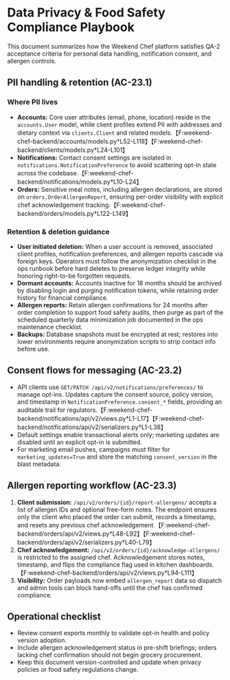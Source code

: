 # Data Privacy & Food Safety Compliance Playbook

This document summarizes how the Weekend Chef platform satisfies QA-2 acceptance
criteria for personal data handling, notification consent, and allergen
controls.

## PII handling & retention (AC-23.1)

### Where PII lives
- **Accounts:** Core user attributes (email, phone, location) reside in the
  `accounts.User` model, while client profiles extend PII with addresses and
  dietary context via `clients.Client` and related models.【F:weekend-chef-backend/accounts/models.py†L52-L118】【F:weekend-chef-backend/clients/models.py†L24-L101】
- **Notifications:** Contact consent settings are isolated in
  `notifications.NotificationPreference` to avoid scattering opt-in state across
  the codebase.【F:weekend-chef-backend/notifications/models.py†L10-L24】
- **Orders:** Sensitive meal notes, including allergen declarations, are stored
  on `orders.OrderAllergenReport`, ensuring per-order visibility with explicit
  chef acknowledgement tracking.【F:weekend-chef-backend/orders/models.py†L122-L149】

### Retention & deletion guidance
- **User initiated deletion:** When a user account is removed, associated client
  profiles, notification preferences, and allergen reports cascade via foreign
  keys. Operators must follow the anonymization checklist in the ops runbook
  before hard deletes to preserve ledger integrity while honoring right-to-be
  forgotten requests.
- **Dormant accounts:** Accounts inactive for 18 months should be archived by
  disabling login and purging notification tokens, while retaining order history
  for financial compliance.
- **Allergen reports:** Retain allergen confirmations for 24 months after order
  completion to support food safety audits, then purge as part of the scheduled
  quarterly data minimization job documented in the ops maintenance checklist.
- **Backups:** Database snapshots must be encrypted at rest; restores into lower
  environments require anonymization scripts to strip contact info before use.

## Consent flows for messaging (AC-23.2)

- API clients use `GET/PATCH /api/v2/notifications/preferences/` to manage
  opt-ins. Updates capture the consent source, policy version, and timestamp in
  `NotificationPreference.consent_*` fields, providing an auditable trail for
  regulators.【F:weekend-chef-backend/notifications/api/v2/views.py†L1-L17】【F:weekend-chef-backend/notifications/api/v2/serializers.py†L1-L38】
- Default settings enable transactional alerts only; marketing updates are
  disabled until an explicit opt-in is submitted.
- For marketing email pushes, campaigns must filter for
  `marketing_updates=True` and store the matching `consent_version` in the blast
  metadata.

## Allergen reporting workflow (AC-23.3)

1. **Client submission:** `/api/v2/orders/{id}/report-allergens/` accepts a list
   of allergen IDs and optional free-form notes. The endpoint ensures only the
   client who placed the order can submit, records a timestamp, and resets any
   previous chef acknowledgement.【F:weekend-chef-backend/orders/api/v2/views.py†L48-L92】【F:weekend-chef-backend/orders/api/v2/serializers.py†L40-L79】
2. **Chef acknowledgement:** `/api/v2/orders/{id}/acknowledge-allergens/` is
   restricted to the assigned chef. Acknowledgement stores notes, timestamp, and
   flips the compliance flag used in kitchen dashboards.【F:weekend-chef-backend/orders/api/v2/views.py†L94-L111】
3. **Visibility:** Order payloads now embed `allergen_report` data so dispatch
   and admin tools can block hand-offs until the chef has confirmed compliance.

## Operational checklist
- Review consent exports monthly to validate opt-in health and policy version
  adoption.
- Include allergen acknowledgement status in pre-shift briefings; orders lacking
  chef confirmation should not begin grocery procurement.
- Keep this document version-controlled and update when privacy policies or food
  safety regulations change.
